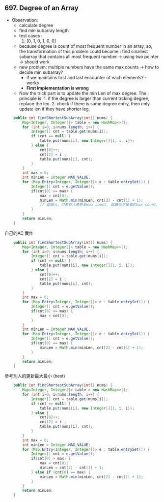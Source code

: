 ## 697. Degree of an Array

* Observation:
    * calculate degree
    * find min subarray length
    * test cases :
      1. [0, 1, 0, 1, 0, 0]
    * because degree is count of most frequent number in an array, so, the transformation of this problem could become : find smallest subarray that contains all most frequent number -> using two pointer -> should work
    * new problem: multiple numbers have the same max counts -> how to decide min subarray?
      * if we maintains first and last encounter of each elements? - works
      * **First implementation is wrong**
    * Now the trick part is to update the min Len of max degree. The principle is: 1. if the degree is larger than current trcking degree, replace the len. 2. check if there is same degree entry, then only update len if they have shorter leg.

```java
    public int findShortestSubArray(int[] nums) {
        Map<Integer, Integer[]> table = new HashMap<>();
        for (int i=0; i<nums.length; i++) {
            Integer[] cnt = table.get(nums[i]);
            if (cnt == null) {
                table.put(nums[i], new Integer[]{1, i, i});
            } else {
                cnt[0]++;
                cnt[2] = i ;
                table.put(nums[i], cnt);
            }
        }
        int max = 0;
        int minLen = Integer.MAX_VALUE;
        for (Map.Entry<Integer, Integer[]> e : table.entrySet()) {
            Integer[] cnt = e.getValue();
            if(cnt[0] >= max) {
                max = cnt[0];
                minLen = Math.min(minLen, cnt[2] - cnt[1] + 1);
                // 錯很大，只要有人去更新max count, 就算他不是真的max count, 也已經把他自己的長度給註冊進去了，之後真的degree的nums反而沒有那個不是degree 的nums 短。
            }
        }
        return minLen;
    }
```
自己的AC 實作
```java
    public int findShortestSubArray(int[] nums) {
        Map<Integer, Integer[]> table = new HashMap<>();
        for (int i=0; i<nums.length; i++) {
            Integer[] cnt = table.get(nums[i]);
            if (cnt == null) {
                table.put(nums[i], new Integer[]{1, i, i});
            } else {
                cnt[0]++;
                cnt[2] = i ;
                table.put(nums[i], cnt);
            }
        }
        int max = 0;
        for (Map.Entry<Integer, Integer[]> e : table.entrySet()) {
            Integer[] cnt = e.getValue();
            if(cnt[0] >= max) {
                max = cnt[0];
            }
        }
        int minLen = Integer.MAX_VALUE;
        for (Map.Entry<Integer, Integer[]> e : table.entrySet()) {
            Integer[] cnt = e.getValue();
            if(cnt[0] == max) {
                minLen = Math.min(minLen, cnt[2] - cnt[1] + 1);
            }
        }
        return minLen;
    }
```

參考別人的更新最大最小 (best)

```java
    public int findShortestSubArray(int[] nums) {
        Map<Integer, Integer[]> table = new HashMap<>();
        for (int i=0; i<nums.length; i++) {
            Integer[] cnt = table.get(nums[i]);
            if (cnt == null) {
                table.put(nums[i], new Integer[]{1, i, i});
            } else {
                cnt[0]++;
                cnt[2] = i ;
                table.put(nums[i], cnt);
            }
        }
		int max = 0;
        int minLen = Integer.MAX_VALUE;
        for (Map.Entry<Integer, Integer[]> e : table.entrySet()) {
            Integer[] cnt = e.getValue();
            if(cnt[0] > max) {
                max = cnt[0];
                minLen = cnt[2] - cnt[1] + 1;
            } else if (cnt[0] == max) {
                minLen = Math.min(minLen, cnt[2] - cnt[1] + 1);
            }
        }
        return minLen;
    }
```